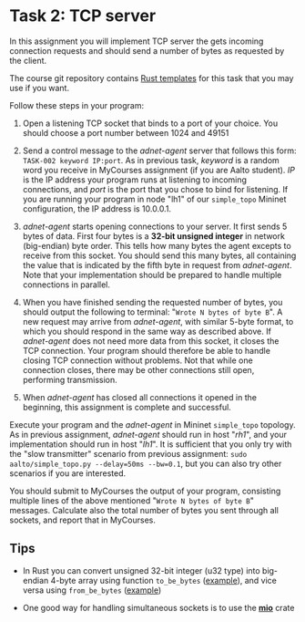 # Task 2: TCP server

In this assignment you will implement TCP server the gets incoming connection
requests and should send a number of bytes as requested by the client.

The course git repository contains [Rust
templates](https://github.com/PasiSa/AdvancedNetworking/tree/main/assignments/task-002)
for this task that you may use if you want.

Follow these steps in your program:

1. Open a listening TCP socket that binds to a port of your choice. You should
   choose a port number between 1024 and 49151

2. Send a control message to the _adnet-agent_ server that follows this form:
   `TASK-002 keyword IP:port`. As in previous task, _keyword_ is a random word
   you receive in MyCourses assignment (if you are Aalto student). _IP_ is the IP
   address your program runs at listening to incoming connections, and _port_ is
   the port that you chose to bind for listening. If you
   are running your program in node "lh1" of our `simple_topo` Mininet
   configuration, the IP address is 10.0.0.1.

3. _adnet-agent_ starts opening connections to your server. It first sends 5
   bytes of data. First four bytes is a **32-bit unsigned integer** in network
   (big-endian) byte order. This tells how many bytes the agent excepts to
   receive from this socket. You should send this many bytes, all containing the
   value that is indicated by the fifth byte in request from _adnet-agent_. Note
   that your implementation should be prepared to handle multiple connections in
   parallel.

4. When you have finished sending the requested number of bytes, you should
   output the following to terminal: "`Wrote N bytes of byte B`". A new
   request may arrive from _adnet-agent_, with similar 5-byte format, to which
   you should respond in the same way as described above. If _adnet-agent_ does
   not need more data from this socket, it closes the TCP connection. Your
   program should therefore be able to handle closing TCP connection without
   problems. Not that while one connection closes, there may be other
   connections still open, performing transmission.

5. When _adnet-agent_ has closed all connections it opened in the beginning,
   this assignment is complete and successful.

Execute your program and the _adnet-agent_ in Mininet `simple_topo` topology. As
in previous assignment, _adnet-agent_ should run in host "_rh1_", and your
implementation should run in host "_lh1_". It is sufficient that you only try
with the "slow transmitter" scenario from previous assignment: `sudo
aalto/simple_topo.py --delay=50ms --bw=0.1`, but you can also try other
scenarios if you are interested.

You should submit to MyCourses the output of your program, consisting multiple
lines of the above mentioned "`Wrote N bytes of byte B`" messages.
Calculate also the total number of bytes you sent through all sockets, and
report that in MyCourses.

## Tips

- In Rust you can convert unsigned 32-bit integer (u32 type) into big-endian
  4-byte array using function `to_be_bytes`
  ([example](https://doc.rust-lang.org/std/primitive.u32.html#method.to_be_bytes)),
  and vice versa using `from_be_bytes`
  ([example](https://doc.rust-lang.org/std/primitive.u32.html#method.from_be_bytes))

- One good way for handling simultaneous sockets is to use the
  **[mio](https://docs.rs/mio/latest/mio/)** crate

